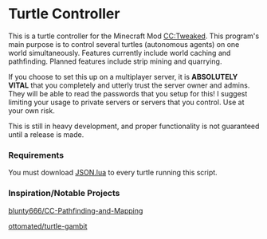 # Turtle Controller
This is a turtle controller for the Minecraft Mod [CC:Tweaked](https://tweaked.cc/). This program's main purpose is to control several turtles (autonomous agents) on one world simultaneously. Features currently include world caching and pathfinding.
Planned features include strip mining and quarrying.

If you choose to set this up on a multiplayer server, it is **ABSOLUTELY VITAL** that you completely and utterly trust the server owner and admins. They will be able to read the passwords that you setup for this! I suggest limiting your usage to private servers or servers that you control. Use at your own risk.

This is still in heavy development, and proper functionality is not guaranteed until a release is made.

### Requirements
You must download [JSON.lua](https://regex.info/blog/lua/json) to every turtle running this script.

### Inspiration/Notable Projects
[blunty666/CC-Pathfinding-and-Mapping](https://github.com/blunty666/CC-Pathfinding-and-Mapping)

[ottomated/turtle-gambit](https://github.com/ottomated/turtle-gambit)
